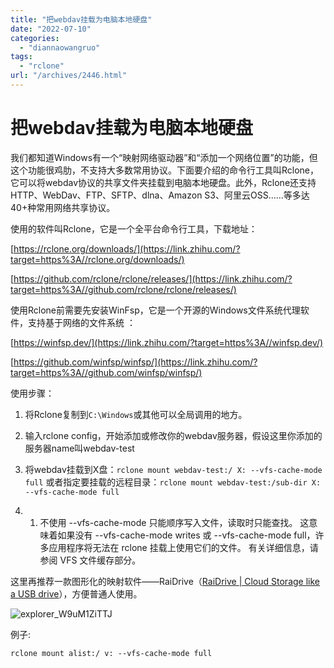 ```yaml
---
title: "把webdav挂载为电脑本地硬盘"
date: "2022-07-10"
categories: 
  - "diannaowangruo"
tags: 
  - "rclone"
url: "/archives/2446.html"
---
```


# 把webdav挂载为电脑本地硬盘

我们都知道Windows有一个“映射网络驱动器”和“添加一个网络位置”的功能，但这个功能很鸡肋，不支持大多数常用协议。下面要介绍的命令行工具叫Rclone，它可以将webdav协议的共享文件夹挂载到电脑本地硬盘。此外，Rclone还支持HTTP、WebDav、FTP、SFTP、dlna、Amazon S3、阿里云OSS……等多达40+种常用网络共享协议。

使用的软件叫Rclone，它是一个全平台命令行工具，下载地址：

[https://rclone.org/downloads/](https://link.zhihu.com/?target=https%3A//rclone.org/downloads/)

[https://github.com/rclone/rclone/releases/](https://link.zhihu.com/?target=https%3A//github.com/rclone/rclone/releases/)

使用Rclone前需要先安装WinFsp，它是一个开源的Windows文件系统代理软件，支持基于网络的文件系统 ：

[https://winfsp.dev/](https://link.zhihu.com/?target=https%3A//winfsp.dev/)

[https://github.com/winfsp/winfsp/](https://link.zhihu.com/?target=https%3A//github.com/winfsp/winfsp/)

使用步骤：

1. 将Rclone复制到`C:\Windows`或其他可以全局调用的地方。
    
2. 输入rclone config，开始添加或修改你的webdav服务器，假设这里你添加的服务器name叫webdav-test
    
3. 将webdav挂载到X盘：`rclone mount webdav-test:/ X: --vfs-cache-mode full` 或者指定要挂载的远程目录：`rclone mount webdav-test:/sub-dir X: --vfs-cache-mode full`
    
4. 1. 不使用 --vfs-cache-mode 只能顺序写入文件，读取时只能查找。 这意味着如果没有 --vfs-cache-mode writes 或 --vfs-cache-mode full，许多应用程序将无法在 rclone 挂载上使用它们的文件。 有关详细信息，请参阅 VFS 文件缓存部分。

这里再推荐一款图形化的映射软件——RaiDrive（[RaiDrive | Cloud Storage like a USB drive](https://link.zhihu.com/?target=https%3A//www.raidrive.com/)），方便普通人使用。

![explorer_W9uM1ZiTTJ](https://img-cloud.zhoujie218.top/piggo/202207101412947.png)

例子:

```
rclone mount alist:/ v: --vfs-cache-mode full
```
